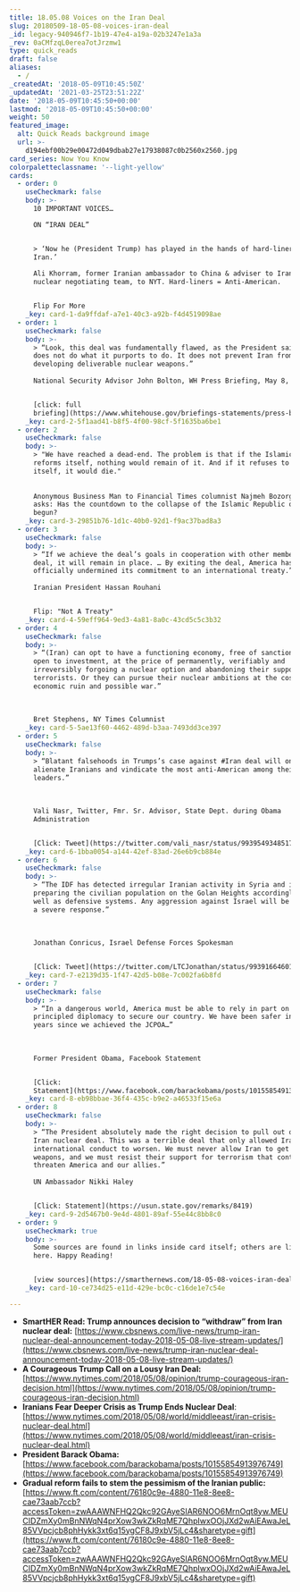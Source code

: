 ```yaml
---
title: 18.05.08 Voices on the Iran Deal
slug: 20180509-18-05-08-voices-iran-deal
_id: legacy-940946f7-1b19-47e4-a19a-02b3247e1a3a
_rev: 0aCMfzqL0erea7otJrzmw1
type: quick_reads
draft: false
aliases:
  - /
_createdAt: '2018-05-09T10:45:50Z'
_updatedAt: '2021-03-25T23:51:22Z'
date: '2018-05-09T10:45:50+00:00'
lastmod: '2018-05-09T10:45:50+00:00'
weight: 50
featured_image:
  alt: Quick Reads background image
  url: >-
    d194ebf00b29e00472d049dbab27e17938087c0b2560x2560.jpg
card_series: Now You Know
colorpaletteclassname: '--light-yellow'
cards:
  - order: 0
    useCheckmark: false
    body: >-
      10 IMPORTANT VOICES…  

      ON “IRAN DEAL”


      > ‘Now he (President Trump) has played in the hands of hard-liners in
      Iran.’  
        
      Ali Khorram, former Iranian ambassador to China & adviser to Iranian
      nuclear negotiating team, to NYT. Hard-liners = Anti-American.


      Flip For More
    _key: card-1-da9ffdaf-a7e1-40c3-a92b-f4d4519098ae
  - order: 1
    useCheckmark: false
    body: >-
      > “Look, this deal was fundamentally flawed, as the President said.A It
      does not do what it purports to do. It does not prevent Iran from
      developing deliverable nuclear weapons.”  
        
      National Security Advisor John Bolton, WH Press Briefing, May 8, 2018


      [click: full
      briefing](https://www.whitehouse.gov/briefings-statements/press-briefing-national-security-advisor-john-bolton-iran/)
    _key: card-2-5f1aad41-b8f5-4f00-98cf-5f1635ba6be1
  - order: 2
    useCheckmark: false
    body: >-
      > "We have reached a dead-end. The problem is that if the Islamic Republic
      reforms itself, nothing would remain of it. And if it refuses to reform
      itself, it would die."  
        
        
      Anonymous Business Man to Financial Times columnist Najmeh Bozorgmehr who
      asks: Has the countdown to the collapse of the Islamic Republic of Iran
      begun?
    _key: card-3-29851b76-1d1c-40b0-92d1-f9ac37bad8a3
  - order: 3
    useCheckmark: false
    body: >-
      > “If we achieve the deal’s goals in cooperation with other members of the
      deal, it will remain in place. … By exiting the deal, America has
      officially undermined its commitment to an international treaty.”  
        
      Iranian President Hassan Rouhani


      Flip: "Not A Treaty"
    _key: card-4-59eff964-9ed3-4a81-8a0c-43cd5c5c3b32
  - order: 4
    useCheckmark: false
    body: >-
      > “(Iran) can opt to have a functioning economy, free of sanctions and
      open to investment, at the price of permanently, verifiably and
      irreversibly forgoing a nuclear option and abandoning their support for
      terrorists. Or they can pursue their nuclear ambitions at the cost of
      economic ruin and possible war.”  
        
        
        
      Bret Stephens, NY Times Columnist
    _key: card-5-5ae13f60-4462-489d-b3aa-7493dd3ce397
  - order: 5
    useCheckmark: false
    body: >-
      > “Blatant falsehoods in Trumps’s case against #Iran deal will only
      alienate Iranians and vindicate the most anti-American among their
      leaders.”  
        
        
        
      Vali Nasr, Twitter, Fmr. Sr. Advisor, State Dept. during Obama
      Administration


      [Click: Tweet](https://twitter.com/vali_nasr/status/993954934851764225)
    _key: card-6-1bba0054-a144-42ef-83ad-26e6b9cb884e
  - order: 6
    useCheckmark: false
    body: >-
      > “The IDF has detected irregular Iranian activity in Syria and is
      preparing the civilian population on the Golan Heights accordingly, as
      well as defensive systems. Any aggression against Israel will be met with
      a severe response.”  
        
        
        
      Jonathan Conricus, Israel Defense Forces Spokesman


      [Click: Tweet](https://twitter.com/LTCJonathan/status/993916646011088896)
    _key: card-7-e2139d35-1f47-42d5-b08e-7c002fa6b8fd
  - order: 7
    useCheckmark: false
    body: >-
      > “In a dangerous world, America must be able to rely in part on strong,
      principled diplomacy to secure our country. We have been safer in the
      years since we achieved the JCPOA…”  
        
        
        
      Former President Obama, Facebook Statement


      [Click:
      Statement](https://www.facebook.com/barackobama/posts/10155854913976749)
    _key: card-8-eb98bbae-36f4-435c-b9e2-a46533f15e6a
  - order: 8
    useCheckmark: false
    body: >-
      > “The President absolutely made the right decision to pull out of the
      Iran nuclear deal. This was a terrible deal that only allowed Iran’s bad
      international conduct to worsen. We must never allow Iran to get nuclear
      weapons, and we must resist their support for terrorism that continues to
      threaten America and our allies.”  
        
      UN Ambassador Nikki Haley


      [Click: Statement](https://usun.state.gov/remarks/8419)
    _key: card-9-2d5467b0-9e4d-4801-89af-55e44c8bb8c0
  - order: 9
    useCheckmark: true
    body: >-
      Some sources are found in links inside card itself; others are listed
      here. Happy Reading!


      [view sources](https://smarthernews.com/18-05-08-voices-iran-deal/)
    _key: card-10-ce734d25-e11d-429e-bc0c-c16de1e7c54e

---
```

* **SmartHER Read: Trump announces decision to “withdraw” from Iran nuclear deal:** [https://www.cbsnews.com/live-news/trump-iran-nuclear-deal-announcement-today-2018-05-08-live-stream-updates/](https://www.cbsnews.com/live-news/trump-iran-nuclear-deal-announcement-today-2018-05-08-live-stream-updates/)
* **A Courageous Trump Call on a Lousy Iran Deal:** [https://www.nytimes.com/2018/05/08/opinion/trump-courageous-iran-decision.html](https://www.nytimes.com/2018/05/08/opinion/trump-courageous-iran-decision.html)
* **Iranians Fear Deeper Crisis as Trump Ends Nuclear Deal**: [https://www.nytimes.com/2018/05/08/world/middleeast/iran-crisis-nuclear-deal.html](https://www.nytimes.com/2018/05/08/world/middleeast/iran-crisis-nuclear-deal.html)
* **President Barack Obama:** [https://www.facebook.com/barackobama/posts/10155854913976749](https://www.facebook.com/barackobama/posts/10155854913976749)
* **Gradual reform fails to stem the pessimism of the Iranian public:** [https://www.ft.com/content/76180c9e-4880-11e8-8ee8-cae73aab7ccb?accessToken=zwAAAWNFHQ2Qkc92GAyeSIAR6NOO6MrnOqt8yw.MEUCIDZmXy0mBnNWqN4prXow3wkZkRqME7QhpIwxOOjJXd2wAiEAwaJeL85VVpcjcb8phHykk3xt6q15ygCF8J9xbV5jLc4&sharetype=gift](https://www.ft.com/content/76180c9e-4880-11e8-8ee8-cae73aab7ccb?accessToken=zwAAAWNFHQ2Qkc92GAyeSIAR6NOO6MrnOqt8yw.MEUCIDZmXy0mBnNWqN4prXow3wkZkRqME7QhpIwxOOjJXd2wAiEAwaJeL85VVpcjcb8phHykk3xt6q15ygCF8J9xbV5jLc4&sharetype=gift)